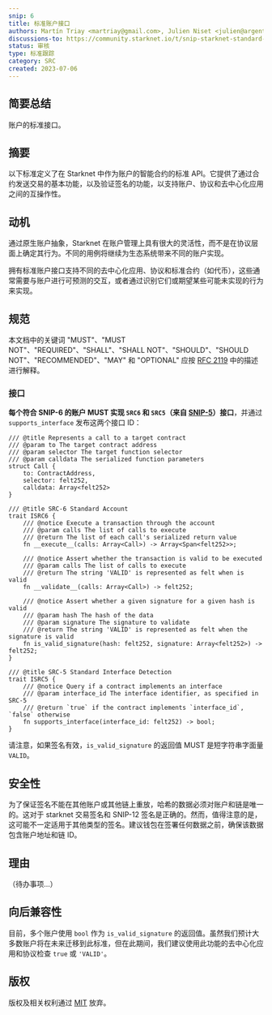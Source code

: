 ```yaml
---
snip: 6
title: 标准账户接口
authors: Martín Triay <martriay@gmail.com>, Julien Niset <julien@argent.xyz>, Eric Nordelo <eric.nordelo39@gmail.com>, Sergio Garcia <sergio@argent.xyz>, Yoav Gaziel <yoav.gaziel@braavos.app>
discussions-to: https://community.starknet.io/t/snip-starknet-standard-account/95665
status: 审核
type: 标准跟踪
category: SRC
created: 2023-07-06
---
```


## 简要总结

账户的标准接口。

## 摘要

以下标准定义了在 Starknet 中作为账户的智能合约的标准 API。它提供了通过合约发送交易的基本功能，以及验证签名的功能，以支持账户、协议和去中心化应用之间的互操作性。

## 动机

通过原生账户抽象，Starknet 在账户管理上具有很大的灵活性，而不是在协议层面上确定其行为。不同的用例将继续为生态系统带来不同的账户实现。

拥有标准账户接口支持不同的去中心化应用、协议和标准合约（如代币），这些通常需要与账户进行可预测的交互，或者通过识别它们或期望某些可能未实现的行为来实现。

## 规范

本文档中的关键词 "MUST"、"MUST NOT"、"REQUIRED"、"SHALL"、"SHALL NOT"、"SHOULD"、"SHOULD NOT"、"RECOMMENDED"、"MAY" 和 "OPTIONAL" 应按 [RFC 2119](https://www.ietf.org/rfc/rfc2119.txt) 中的描述进行解释。

### 接口

**每个符合 SNIP-6 的账户 MUST 实现 `SRC6` 和 `SRC5`（来自 [SNIP-5](./snip-5.md)）接口**，并通过 `supports_interface` 发布这两个接口 ID：

```cairo
/// @title Represents a call to a target contract
/// @param to The target contract address
/// @param selector The target function selector
/// @param calldata The serialized function parameters
struct Call {
    to: ContractAddress,
    selector: felt252,
    calldata: Array<felt252>
}

/// @title SRC-6 Standard Account
trait ISRC6 {
    /// @notice Execute a transaction through the account
    /// @param calls The list of calls to execute
    /// @return The list of each call's serialized return value
    fn __execute__(calls: Array<Call>) -> Array<Span<felt252>>;

    /// @notice Assert whether the transaction is valid to be executed
    /// @param calls The list of calls to execute
    /// @return The string 'VALID' is represented as felt when is valid
    fn __validate__(calls: Array<Call>) -> felt252;

    /// @notice Assert whether a given signature for a given hash is valid
    /// @param hash The hash of the data
    /// @param signature The signature to validate
    /// @return The string 'VALID' is represented as felt when the signature is valid
    fn is_valid_signature(hash: felt252, signature: Array<felt252>) -> felt252;
}

/// @title SRC-5 Standard Interface Detection
trait ISRC5 {
    /// @notice Query if a contract implements an interface
    /// @param interface_id The interface identifier, as specified in SRC-5
    /// @return `true` if the contract implements `interface_id`, `false` otherwise
    fn supports_interface(interface_id: felt252) -> bool;
}
```

请注意，如果签名有效，`is_valid_signature` 的返回值 MUST 是短字符串字面量 `VALID`。

## 安全性

为了保证签名不能在其他账户或其他链上重放，哈希的数据必须对账户和链是唯一的。这对于 starknet 交易签名和 SNIP-12 签名是正确的。然而，值得注意的是，这可能不一定适用于其他类型的签名。建议钱包在签署任何数据之前，确保该数据包含账户地址和链 ID。

## 理由

（待办事项...）

## 向后兼容性

目前，多个账户使用 `bool` 作为 `is_valid_signature` 的返回值。虽然我们预计大多数账户将在未来迁移到此标准，但在此期间，我们建议使用此功能的去中心化应用和协议检查 `true` 或 `'VALID'`。

## 版权

版权及相关权利通过 [MIT](../LICENSE) 放弃。